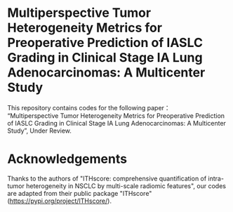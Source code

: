 # Multiperspective Tumor Heterogeneity Metrics for Preoperative Prediction of IASLC Grading in Clinical Stage IA Lung Adenocarcinomas: A Multicenter Study

This repository contains codes for the following paper：  
“Multiperspective Tumor Heterogeneity Metrics for Preoperative Prediction of IASLC Grading in Clinical Stage IA Lung Adenocarcinomas: A Multicenter Study”, Under Review.

# Acknowledgements  
Thanks to the authors of "ITHscore: comprehensive quantification of intra-tumor heterogeneity in NSCLC by multi-scale radiomic features", our codes are adapted from their public package "ITHscore"  (https://pypi.org/project/ITHscore/).
